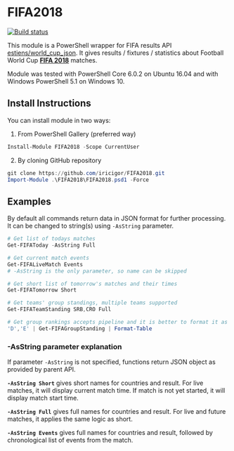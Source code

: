 # FIFA2018

[![Build status](https://ci.appveyor.com/api/projects/status/9v6xq9coradp2j5b/branch/master?svg=true)](https://ci.appveyor.com/project/iricigor/fifa2018/branch/master)

This module is a PowerShell wrapper for FIFA results API [estiens/world_cup_json](https://github.com/estiens/world_cup_json).
It gives results / fixtures / statistics about Football World Cup **[FIFA 2018](https://www.fifa.com/worldcup/)** matches.

Module was tested with PowerShell Core 6.0.2 on Ubuntu 16.04 and with Windows PowerShell 5.1 on Windows 10.

## Install Instructions

You can install module in two ways:

1. From PowerShell Gallery (preferred way)

```PowerShell
Install-Module FIFA2018 -Scope CurrentUser
```

2. By cloning GitHub repository
```PowerShell
git clone https://github.com/iricigor/FIFA2018.git
Import-Module .\FIFA2018\FIFA2018.psd1 -Force
```

## Examples

By default all commands return data in JSON format for further processing. It can be changed to string(s) using `-AsString` parameter.

```PowerShell
# Get list of todays matches
Get-FIFAToday -AsString Full

# Get current match events
Get-FIFALiveMatch Events
# -AsString is the only parameter, so name can be skipped

# Get short list of tomorrow's matches and their times
Get-FIFATomorrow Short

# Get teams' group standings, multiple teams supported
Get-FIFATeamStanding SRB,CRO Full

# Get group rankings accepts pipeline and it is better to format it as table
'D','E' | Get-FIFAGroupStanding | Format-Table
```

### -AsString parameter explanation

If parameter `-AsString` is not specified, functions return JSON object as provided by parent API.

**`-AsString Short`** gives short names for countries and result. For live matches, it will display current match time. If match is not yet started, it will display match start time.

**`-AsString Full`** gives full names for countries and result. For live and future matches, it applies the same logic as short.

**`-AsString Events`** gives full names for countries and result, followed by chronological list of events from the match.